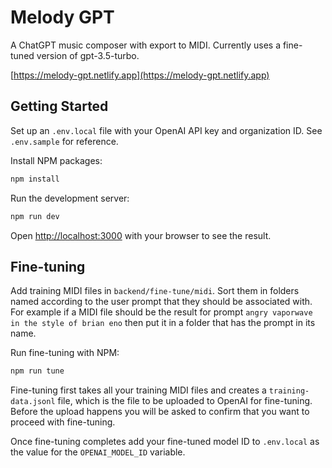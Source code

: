 # Melody GPT

A ChatGPT music composer with export to MIDI. Currently uses a fine-tuned version of gpt-3.5-turbo.

[https://melody-gpt.netlify.app](https://melody-gpt.netlify.app)

## Getting Started

Set up an `.env.local` file with your OpenAI API key and organization ID. See `.env.sample` for reference.

Install NPM packages:

```bash
npm install
```

Run the development server:

```bash
npm run dev
```

Open [http://localhost:3000](http://localhost:3000) with your browser to see the result.

## Fine-tuning

Add training MIDI files in `backend/fine-tune/midi`. Sort them in folders named according to the user prompt that they should be associated with. For example if a MIDI file should be the result for prompt `angry vaporwave in the style of brian eno` then put it in a folder that has the prompt in its name.

Run fine-tuning with NPM:

```bash
npm run tune
```

Fine-tuning first takes all your training MIDI files and creates a `training-data.jsonl` file, which is the file to be uploaded to OpenAI for fine-tuning. Before the upload happens you will be asked to confirm that you want to proceed with fine-tuning.

Once fine-tuning completes add your fine-tuned model ID to `.env.local` as the value for the `OPENAI_MODEL_ID` variable.
